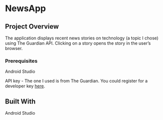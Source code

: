 # NewsApp

## Project Overview
The application displays recent news stories on technology (a topic I chose) using The Guardian API. Clicking on a story opens the story in the user’s browser.

### Prerequisites
Android Studio

API key - The one I used is from The Guardian.
You could register for a developer key [here](https://open-platform.theguardian.com/).

## Built With
Android Studio

